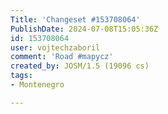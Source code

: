 ```yaml
---
Title: 'Changeset #153708064'
PublishDate: 2024-07-08T15:05:36Z
id: 153708064
user: vojtechzaboril
comment: 'Road #mapycz'
created_by: JOSM/1.5 (19096 cs)
tags:
- Montenegro

---
```

